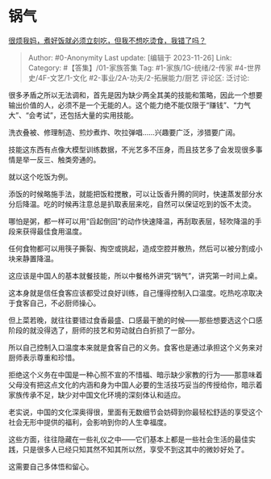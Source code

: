 # 锅气
[很烦我妈，煮好饭就必须立刻吃，但我不想吃烫食，我错了吗？](https://www.zhihu.com/question/630569391/answer/3302589216)

> Author: #0-Anonymity
> Last update: [编辑于 2023-11-26]
> Link:
> Category: #【答集】/01-家族答集
> Tag: #1-家族/1G-统绪/2-传家 #4-世界史/4F-文艺/1-文化 #2-事业/2A-功夫/2-拓展能力/厨艺
> 评论区:
> 泛讨论:

很多矛盾之所以无法调和，首先是因为缺少两全其美的技能和策略，因此一个想要输出价值的人，必须不是一个无能的人。这个能力绝不能仅限于“赚钱”、“力气大”、“会考试”，还包括大量的实用技能。

洗衣叠被、修理制造、煎炒煮炸、吹拉弹唱……兴趣要广泛，涉猎要广阔。

技能这东西有点像大模型训练数据，不光艺多不压身，而且技艺多了会发现很多事情是举一反三、触类旁通的。

就以这个吃饭为例。

添饭的时候略施手法，就能把饭粒搅散，可以让饭香升腾的同时，快速蒸发部分水分后降温。吃的时候再注意总是扒取表层来吃，自然可以保证吃到的饭不太烫。

哪怕是粥，都一样可以用“舀起倒回”的动作快速降温，再刮取表层，轻吹降温的手段来获得最佳食用温度。

任何食物都可以用筷子撕裂、掏空或挑起，造成空腔并散热，然后可以被分割成小块来静置降温。

这应该是中国人的基本就餐技能，所以中餐格外讲究“锅气”，讲究第一时间上桌。

这本身就是信任食客应该都受过良好训练，自己懂得控制入口温度。吃热吃凉取决于食客自己，不必厨师操心。

但上菜若晚，就往往要错过食香最盛、口感最干脆的时候——那些想要选这个口感阶段的就没得选了，厨师的技艺和劳动就白白折损了一部分。

所以自己控制入口温度本来就是食客自己的义务。食客也是通过承担这个义务来对厨师表示尊重和珍惜。

拒绝这个义务在中国是一种心照不宣的不惜福、暗示缺少家教的行为——那意味着父母没有把这点文化的内涵和身为中国人必要的生活技巧妥当的传授给你，暗示着家族传承不足，缺少对中国文化环境的深刻体认和适应。

老实说，中国的文化深奥得很，里面有无数细节会妨碍到你最轻松舒适的享受这个社会无形中提供的福利，会影响到你的人生幸福度。

这些方面，往往隐藏在一些礼仪之中——它们基本上都是一些社会生活的最佳实践，只是很多人已经只知其然不知其所以然，享受不到这其中的微妙好处了。

这需要自己多体悟和留心。
